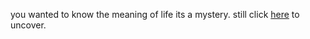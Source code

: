 you wanted to know the meaning of life its a mystery.
still click [here](http://www.thebookoflife.org/the-meaning-of-life/) to uncover.